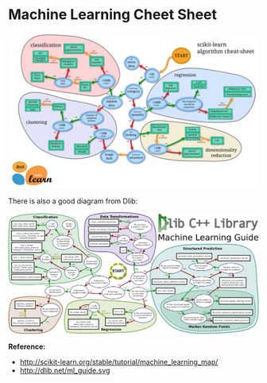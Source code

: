 # Machine Learning Cheet Sheet

![](/images/14781583352915.png)

There is also a good diagram from Dlib:

![ml_guide](/images/ml_guide.png)


**Reference:**

- http://scikit-learn.org/stable/tutorial/machine_learning_map/
- http://dlib.net/ml_guide.svg

